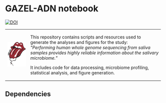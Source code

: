 
# GAZEL-ADN notebook

[![DOI](https://zenodo.org/badge/DOI/10.5281/zenodo.15881253.svg)](https://doi.org/10.5281/zenodo.15881253)

<table>
<tr>
<td>
  <img src="logo.png" alt="Logo" width="150"/>
</td>
<td>
  <p>This repository contains scripts and resources used to generate the analyses and figures for the study:<br>
  <em>"Performing human whole genome sequencing from saliva samples provides highly reliable information about the salivary microbiome."</em></p>
  <p>It includes code for data processing, microbiome profiling, statistical analysis, and figure generation.</p>
</td>
</tr>
</table>


## Dependencies
